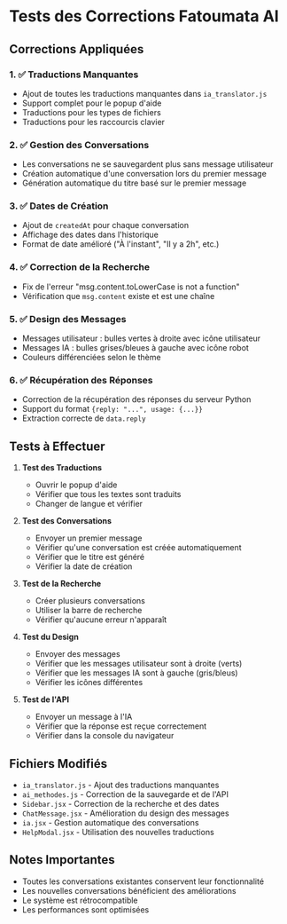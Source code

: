 # Tests des Corrections Fatoumata AI

## Corrections Appliquées

### 1. ✅ Traductions Manquantes
- Ajout de toutes les traductions manquantes dans `ia_translator.js`
- Support complet pour le popup d'aide
- Traductions pour les types de fichiers
- Traductions pour les raccourcis clavier

### 2. ✅ Gestion des Conversations
- Les conversations ne se sauvegardent plus sans message utilisateur
- Création automatique d'une conversation lors du premier message
- Génération automatique du titre basé sur le premier message

### 3. ✅ Dates de Création
- Ajout de `createdAt` pour chaque conversation
- Affichage des dates dans l'historique
- Format de date amélioré ("À l'instant", "Il y a 2h", etc.)

### 4. ✅ Correction de la Recherche
- Fix de l'erreur "msg.content.toLowerCase is not a function"
- Vérification que `msg.content` existe et est une chaîne

### 5. ✅ Design des Messages
- Messages utilisateur : bulles vertes à droite avec icône utilisateur
- Messages IA : bulles grises/bleues à gauche avec icône robot
- Couleurs différenciées selon le thème

### 6. ✅ Récupération des Réponses
- Correction de la récupération des réponses du serveur Python
- Support du format `{reply: "...", usage: {...}}`
- Extraction correcte de `data.reply`

## Tests à Effectuer

1. **Test des Traductions**
   - Ouvrir le popup d'aide
   - Vérifier que tous les textes sont traduits
   - Changer de langue et vérifier

2. **Test des Conversations**
   - Envoyer un premier message
   - Vérifier qu'une conversation est créée automatiquement
   - Vérifier que le titre est généré
   - Vérifier la date de création

3. **Test de la Recherche**
   - Créer plusieurs conversations
   - Utiliser la barre de recherche
   - Vérifier qu'aucune erreur n'apparaît

4. **Test du Design**
   - Envoyer des messages
   - Vérifier que les messages utilisateur sont à droite (verts)
   - Vérifier que les messages IA sont à gauche (gris/bleus)
   - Vérifier les icônes différentes

5. **Test de l'API**
   - Envoyer un message à l'IA
   - Vérifier que la réponse est reçue correctement
   - Vérifier dans la console du navigateur

## Fichiers Modifiés

- `ia_translator.js` - Ajout des traductions manquantes
- `ai_methodes.js` - Correction de la sauvegarde et de l'API
- `Sidebar.jsx` - Correction de la recherche et des dates
- `ChatMessage.jsx` - Amélioration du design des messages
- `ia.jsx` - Gestion automatique des conversations
- `HelpModal.jsx` - Utilisation des nouvelles traductions

## Notes Importantes

- Toutes les conversations existantes conservent leur fonctionnalité
- Les nouvelles conversations bénéficient des améliorations
- Le système est rétrocompatible
- Les performances sont optimisées